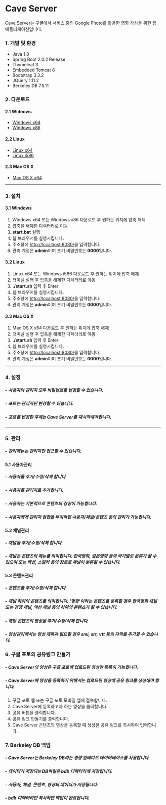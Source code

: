 # Cave Server

Cave Server는 구글에서 서비스 중인 Google Photo를 활용한 영화 감상을 위한 웹 애플리케이션입니다.

### 1. 개발 및 환경
 * Java 1.8
 * Spring Boot 2.0.2 Release 
 * Thymeleaf 3
 * Embedded Tomcat 8
 * Bootstrap 3.3.2
 * JQuery 1.11.2
 * Berkeley DB 7.5.11

### 2. 다운로드
#### 2.1 Widnows
* [Windows x64](https://drive.google.com/open?id=19pGMEOfaW32PBcvqR-1TZAB4U4Z_pNDb)
* [Windows x86](https://drive.google.com/open?id=1BGVf1rOBw3nnsSden7bfDli7QICee9Rz)

#### 2.2 Linux
* [Linux x64](https://drive.google.com/open?id=1vGVh-dBAadwfu6rJPvVG1UUsiP6M4qsa)
* [Linux i586](https://drive.google.com/open?id=1Nicl-CgQMtXKpdsT9gfieKTOCkVS1nl3)

#### 2.3 Mac OS X
* [Mac OS X x64](https://drive.google.com/open?id=1CoWOkx0l6dCLNlS5tGKSaM6m1xXAeH9e)

***

### 3. 설치
#### 3.1 Windows
1. Windows x64 또는 Windows x86 다운로드 후 원하는 위치에 압축 해제
2. 압축을 해제한 디렉터리로 이동
3. **start.bat** 실행
4. 웹 브라우저를 실행시킵니다.
5. 주소창에 [http://localhost:8080/](http://localhost:8080/)을 입력합니다.
6. 관리 계정은 **admin**이며 초기 비밀번호는 **0000**입니다.

#### 3.2 Linux
1. Linux x64 또는 Windows i586 다운로드 후 원하는 위치에 압축 해제
2. 터미널 실행 후 압축을 해제한 디렉터리로 이동
3. **./start.sh** 입력 후 Enter
4. 웹 브라우저를 실행시킵니다.
5. 주소창에 [http://localhost:8080/](http://localhost:8080/)을 입력합니다.
6. 관리 계정은 **admin**이며 초기 비밀번호는 **0000**입니다.

#### 3.3 Mac OS X
1. Mac OS X x64 다운로드 후 원하는 위치에 압축 해제
2. 터미널 실행 후 압축을 해제한 디렉터리로 이동
3. **./start.sh** 입력 후 Enter
4. 웹 브라우저를 실행시킵니다.
5. 주소창에 [http://localhost:8080/](http://localhost:8080/)을 입력합니다.
6. 관리 계정은 **admin**이며 초기 비밀번호는 **0000**입니다.

***

### 4. 설정 
##### - 사용자와 관리자 모두 비밀번호를 변경할 수 있습니다.
##### - 포트는 관리자만 변경할 수 있습니다. 
##### - 포트를 변경한 후에는 Cave Server를 재시작해야합니다.

***

### 5. 관리
##### - 관리메뉴는 관리자만 접근할 수 있습니다.

#### 5.1 사용자관리
##### - 사용자를 **추가/수정/삭제** 합니다.
##### - 사용자를 관리자로 추가합니다.
##### - 사용자는 기본적으로 콘텐츠의 감상이 가능합니다.
##### - 사용자에게 관리자 권한을 부여하면 사용자/채널/콘텐츠 등의 관리가 가능합니다.

#### 5.2 채널관리
##### - 채널을 **추가/수정/삭제** 합니다.
##### - 채널은 콘텐츠의 메뉴를 의미합니다. 한국영화, 일본영화 등의 국가별로 분류가 될 수 있으며 또는 액션, 스릴러 등의 장르로 채널이 분류될 수 있습니다. 

#### 5.3 콘텐츠관리
##### - 콘텐츠를 **추가/수정/삭제** 합니다.
##### - 채널 하위의 콘텐츠를 의미합니다. '명량'이라는 콘텐츠를 등록할 경우 한국영화 채널 또는 전쟁 채널, 액션 채널 등의 하위의 콘텐츠가 될 수 있습니다.
##### - 해당 콘텐츠의 영상을 추가/수정/삭제 합니다.
##### - 영상관리에서는 영상 제목과 필요할 경우 smi, srt, vtt 등의 자막을 추가할 수 있습니다.

### 6. 구글 포토의 공유링크 만들기
##### - Cave Server의 영상은 구글 포토에 업로드된 영상만 등록이 가능합니다.
##### - Cave Server에 영상을 등록하기 위해서는 업로드된 영상에 공유 링크를 생성해야 합니다.
1. 구글 포토 웹 또는 구글 포토 모바일 앱에 접속합니다.
2. Cave Server에 등록하고자 하는 영상을 클릭합니다.
3. 공유 버튼을 클릭합니다.
4. 공유 링크 만들기를 클릭합니다.
5. Cave Server 콘텐츠의 영상을 등록할 때 생성된 공유 링크를 복사하여 입력합니다.

### 7. Berkeley DB 백업
##### - Cave Server는 Berkeley DB라는 경량 임베디드 데이터베이스를 사용합니다. 
##### - 데이터가 저장되는 DB파일은 **bdb** 디렉터리에 저장됩니다.
##### - 사용자, 채널, 콘텐츠, 영상의 데이터가 저장됩니다.
##### - bdb 디렉터리만 복사하면 백업이 완료됩니다. 
